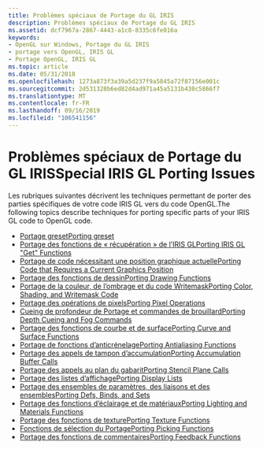 ```yaml
---
title: Problèmes spéciaux de Portage du GL IRIS
description: Problèmes spéciaux de Portage du GL IRIS
ms.assetid: dcf7967a-2867-4443-a1c8-8335c6fe016a
keywords:
- OpenGL sur Windows, Portage du GL IRIS
- portage vers OpenGL, IRIS GL
- Portage OpenGL, IRIS GL
ms.topic: article
ms.date: 05/31/2018
ms.openlocfilehash: 1273a873f3a39a5d237f9a5845a72f87156e001c
ms.sourcegitcommit: 2d531328b6ed82d4ad971a45a5131b430c5866f7
ms.translationtype: MT
ms.contentlocale: fr-FR
ms.lasthandoff: 09/16/2019
ms.locfileid: "106541156"
---
```

# <a name="special-iris-gl-porting-issues"></a><span data-ttu-id="90c2c-106">Problèmes spéciaux de Portage du GL IRIS</span><span class="sxs-lookup"><span data-stu-id="90c2c-106">Special IRIS GL Porting Issues</span></span>

<span data-ttu-id="90c2c-107">Les rubriques suivantes décrivent les techniques permettant de porter des parties spécifiques de votre code IRIS GL vers du code OpenGL.</span><span class="sxs-lookup"><span data-stu-id="90c2c-107">The following topics describe techniques for porting specific parts of your IRIS GL code to OpenGL code.</span></span>

-   [<span data-ttu-id="90c2c-108">Portage greset</span><span class="sxs-lookup"><span data-stu-id="90c2c-108">Porting greset</span></span>](porting-greset.md)
-   [<span data-ttu-id="90c2c-109">Portage des fonctions de « récupération » de l’IRIS GL</span><span class="sxs-lookup"><span data-stu-id="90c2c-109">Porting IRIS GL "Get" Functions</span></span>](porting-iris-gl-get-functions.md)
-   [<span data-ttu-id="90c2c-110">Portage de code nécessitant une position graphique actuelle</span><span class="sxs-lookup"><span data-stu-id="90c2c-110">Porting Code that Requires a Current Graphics Position</span></span>](porting-code-that-requires-a-current-graphics-position.md)
-   [<span data-ttu-id="90c2c-111">Portage des fonctions de dessin</span><span class="sxs-lookup"><span data-stu-id="90c2c-111">Porting Drawing Functions</span></span>](porting-drawing-functions.md)
-   [<span data-ttu-id="90c2c-112">Portage de la couleur, de l’ombrage et du code Writemask</span><span class="sxs-lookup"><span data-stu-id="90c2c-112">Porting Color, Shading, and Writemask Code</span></span>](porting-color--shading--and-writemask-code.md)
-   [<span data-ttu-id="90c2c-113">Portage des opérations de pixels</span><span class="sxs-lookup"><span data-stu-id="90c2c-113">Porting Pixel Operations</span></span>](porting-pixel-operations.md)
-   [<span data-ttu-id="90c2c-114">Cueing de profondeur de Portage et commandes de brouillard</span><span class="sxs-lookup"><span data-stu-id="90c2c-114">Porting Depth Cueing and Fog Commands</span></span>](porting-depth-cueing-and-fog-commands.md)
-   [<span data-ttu-id="90c2c-115">Portage des fonctions de courbe et de surface</span><span class="sxs-lookup"><span data-stu-id="90c2c-115">Porting Curve and Surface Functions</span></span>](porting-curve-and-surface-functions.md)
-   [<span data-ttu-id="90c2c-116">Portage de fonctions d’anticrénelage</span><span class="sxs-lookup"><span data-stu-id="90c2c-116">Porting Antialiasing Functions</span></span>](porting-antialiasing-functions.md)
-   [<span data-ttu-id="90c2c-117">Portage des appels de tampon d’accumulation</span><span class="sxs-lookup"><span data-stu-id="90c2c-117">Porting Accumulation Buffer Calls</span></span>](porting-accumulation-buffer-calls.md)
-   [<span data-ttu-id="90c2c-118">Portage des appels au plan du gabarit</span><span class="sxs-lookup"><span data-stu-id="90c2c-118">Porting Stencil Plane Calls</span></span>](porting-stencil-plane-calls.md)
-   [<span data-ttu-id="90c2c-119">Portage des listes d’affichage</span><span class="sxs-lookup"><span data-stu-id="90c2c-119">Porting Display Lists</span></span>](porting-display-lists.md)
-   [<span data-ttu-id="90c2c-120">Portage des ensembles de paramètres, des liaisons et des ensembles</span><span class="sxs-lookup"><span data-stu-id="90c2c-120">Porting Defs, Binds, and Sets</span></span>](porting-defs--binds--and-sets.md)
-   [<span data-ttu-id="90c2c-121">Portage des fonctions d’éclairage et de matériaux</span><span class="sxs-lookup"><span data-stu-id="90c2c-121">Porting Lighting and Materials Functions</span></span>](porting-lighting-and-materials-functions.md)
-   [<span data-ttu-id="90c2c-122">Portage des fonctions de texture</span><span class="sxs-lookup"><span data-stu-id="90c2c-122">Porting Texture Functions</span></span>](porting-texture-functions.md)
-   [<span data-ttu-id="90c2c-123">Fonctions de sélection du Portage</span><span class="sxs-lookup"><span data-stu-id="90c2c-123">Porting Picking Functions</span></span>](porting-picking-functions.md)
-   [<span data-ttu-id="90c2c-124">Portage des fonctions de commentaires</span><span class="sxs-lookup"><span data-stu-id="90c2c-124">Porting Feedback Functions</span></span>](porting-feedback-functions.md)

 

 




